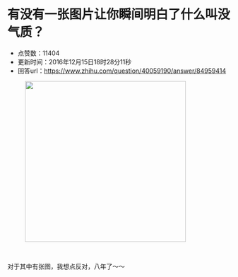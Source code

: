 # 有没有一张图片让你瞬间明白了什么叫没气质？
- 点赞数：11404
- 更新时间：2016年12月15日18时28分11秒
- 回答url：https://www.zhihu.com/question/40059190/answer/84959414
<body>
 <figure>
  <img src="https://pic1.zhimg.com/50/5e2c69b8d6ca7114c6b6f9873320bd5d_720w.jpg?source=1940ef5c" data-rawheight="600" data-rawwidth="364" data-original-token="5e2c69b8d6ca7114c6b6f9873320bd5d" class="content_image" width="364">
 </figure>
 <br>
 <p data-pid="mdQaGbeW">对于其中有张图，我想点反对，八年了～～</p>
</body>